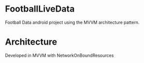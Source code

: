 # FootballLiveData
Football Data android project using the MVVM architecture pattern.
# Architecture
Developed in MVVM with NetworkOnBoundResources
